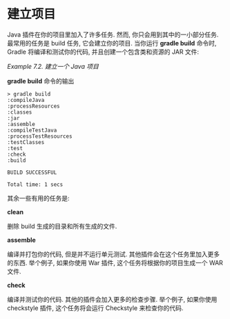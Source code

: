 # 建立项目

Java 插件在你的项目里加入了许多任务. 然而, 你只会用到其中的一小部分任务. 最常用的任务是 build 任务, 它会建立你的项目. 当你运行 **gradle build** 命令时, Gradle 将编译和测试你的代码, 并且创建一个包含类和资源的 JAR 文件:

*Example 7.2. 建立一个 Java 项目*

**gradle build** 命令的输出

    > gradle build
    :compileJava
    :processResources
    :classes
    :jar
    :assemble
    :compileTestJava
    :processTestResources
    :testClasses
    :test
    :check
    :build

    BUILD SUCCESSFUL

    Total time: 1 secs

其余一些有用的任务是:

**clean**

删除 build 生成的目录和所有生成的文件.

**assemble**

编译并打包你的代码, 但是并不运行单元测试. 其他插件会在这个任务里加入更多的东西. 举个例子, 如果你使用 War 插件, 这个任务将根据你的项目生成一个 WAR 文件.

**check**

编译并测试你的代码. 其他的插件会加入更多的检查步骤. 举个例子, 如果你使用 checkstyle 插件, 这个任务将会运行 Checkstyle 来检查你的代码.


